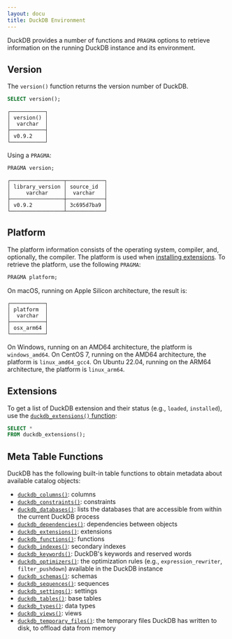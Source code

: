 ```yaml
---
layout: docu
title: DuckDB Environment
---
```


DuckDB provides a number of functions and `PRAGMA` options to retrieve information on the running DuckDB instance and its environment.

## Version

The `version()` function returns the version number of DuckDB.

```sql
SELECT version();
```

```text
┌───────────┐
│ version() │
│  varchar  │
├───────────┤
│ v0.9.2    │
└───────────┘
```

Using a `PRAGMA`:

```sql
PRAGMA version;
```

```text
┌─────────────────┬────────────┐
│ library_version │ source_id  │
│     varchar     │  varchar   │
├─────────────────┼────────────┤
│ v0.9.2          │ 3c695d7ba9 │
└─────────────────┴────────────┘
```

## Platform

The platform information consists of the operating system, compiler, and, optionally, the compiler.
The platform is used when [installing extensions](../../extensions/working_with_extensions#platforms).
To retrieve the platform, use the following `PRAGMA`:

```sql
PRAGMA platform;
```

On macOS, running on Apple Silicon architecture, the result is:

```text
┌───────────┐
│ platform  │
│  varchar  │
├───────────┤
│ osx_arm64 │
└───────────┘
```

On Windows, running on an AMD64 architecture, the platform is `windows_amd64`.
On CentOS 7, running on the AMD64 architecture, the platform is `linux_amd64_gcc4`.
On Ubuntu 22.04, running on the ARM64 architecture, the platform is `linux_arm64`.

## Extensions

To get a list of DuckDB extension and their status (e.g., `loaded`, `installed`), use the [`duckdb_extensions()` function](../../extensions/overview#listing-extensions):

```sql
SELECT * 
FROM duckdb_extensions();
```

## Meta Table Functions

DuckDB has the following built-in table functions to obtain metadata about available catalog objects:

* [`duckdb_columns()`](../../sql/duckdb_table_functions#duckdb_columns): columns 
* [`duckdb_constraints()`](../../sql/duckdb_table_functions#duckdb_constraints): constraints 
* [`duckdb_databases()`](../../sql/duckdb_table_functions#duckdb_databases): lists the databases that are accessible from within the current DuckDB process
* [`duckdb_dependencies()`](../../sql/duckdb_table_functions#duckdb_dependencies): dependencies between objects
* [`duckdb_extensions()`](../../sql/duckdb_table_functions#duckdb_extensions): extensions 
* [`duckdb_functions()`](../../sql/duckdb_table_functions#duckdb_functions): functions 
* [`duckdb_indexes()`](../../sql/duckdb_table_functions#duckdb_indexes): secondary indexes 
* [`duckdb_keywords()`](../../sql/duckdb_table_functions#duckdb_keywords): DuckDB's keywords and reserved words
* [`duckdb_optimizers()`](../../sql/duckdb_table_functions#duckdb_optimizers): the optimization rules (e.g., `expression_rewriter`, `filter_pushdown`) available in the DuckDB instance
* [`duckdb_schemas()`](../../sql/duckdb_table_functions#duckdb_schemas): schemas 
* [`duckdb_sequences()`](../../sql/duckdb_table_functions#duckdb_sequences): sequences 
* [`duckdb_settings()`](../../sql/duckdb_table_functions#duckdb_settings): settings  
* [`duckdb_tables()`](../../sql/duckdb_table_functions#duckdb_tables): base tables 
* [`duckdb_types()`](../../sql/duckdb_table_functions#duckdb_types): data types 
* [`duckdb_views()`](../../sql/duckdb_table_functions#duckdb_views): views 
* [`duckdb_temporary_files()`](../../sql/duckdb_table_functions#duckdb_temporary_files): the temporary files DuckDB has written to disk, to offload data from memory
